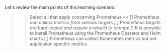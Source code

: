 Let's review the main points of this learning scenario.

>> Select all that apply concerning Prometheus <<
[*] Prometheus can collect metrics from various targets
[ ] Prometheus targets are hard-coded and require a rebuild to change
[*] It is possible to install Prometheus using the Prometheus Operator and Helm charts
[ ] Prometheus can collect Kubernetes metrics but not application specific metrics
